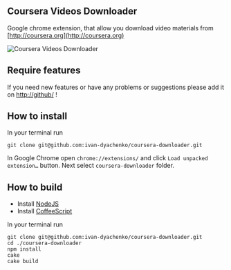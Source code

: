 Coursera Videos Downloader
--------------------------

Google chrome extension, that allow you download video materials from [http://coursera.org](http://coursera.org)

![Coursera Videos Downloader](https://github.com/ivan-dyachenko/coursera-downloader/blob/master/readme/github.jpg?raw=true)

Require features
----------------

If you need new features or have any problems or suggestions please add it on [http://github/](https://github.com/ivan-dyachenko/coursera-downloader/issues) !

How to install
--------------

In your terminal run

```
git clone git@github.com:ivan-dyachenko/coursera-downloader.git
```

In Google Chrome open `chrome://extensions/` and click `Load unpacked extension…` button. Next select `coursera-downloader` folder.


How to build
------------

- Install [NodeJS](http://nodejs.org/)
- Install [CoffeeScript](http://coffeescript.org/#installation)

In your terminal run

```
git clone git@github.com:ivan-dyachenko/coursera-downloader.git
cd ./coursera-downloader
npm install
cake
cake build
```